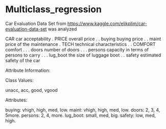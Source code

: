 # Multiclass_regression


Car Evaluation Data Set from https://www.kaggle.com/elikplim/car-evaluation-data-set was analyzed


CAR car acceptability
. PRICE overall price
. . buying buying price
. . maint price of the maintenance
. TECH technical characteristics
. . COMFORT comfort
. . . doors number of doors
. . . persons capacity in terms of persons to carry
. . . lug_boot the size of luggage boot
. . safety estimated safety of the car

Attribute Information:

Class Values:

unacc, acc, good, vgood

Attributes:

buying: vhigh, high, med, low. maint: vhigh, high, med, low. doors: 2, 3, 4, 5more. persons: 2, 4, more. lug_boot: small, med, big. safety: low, med, high.
